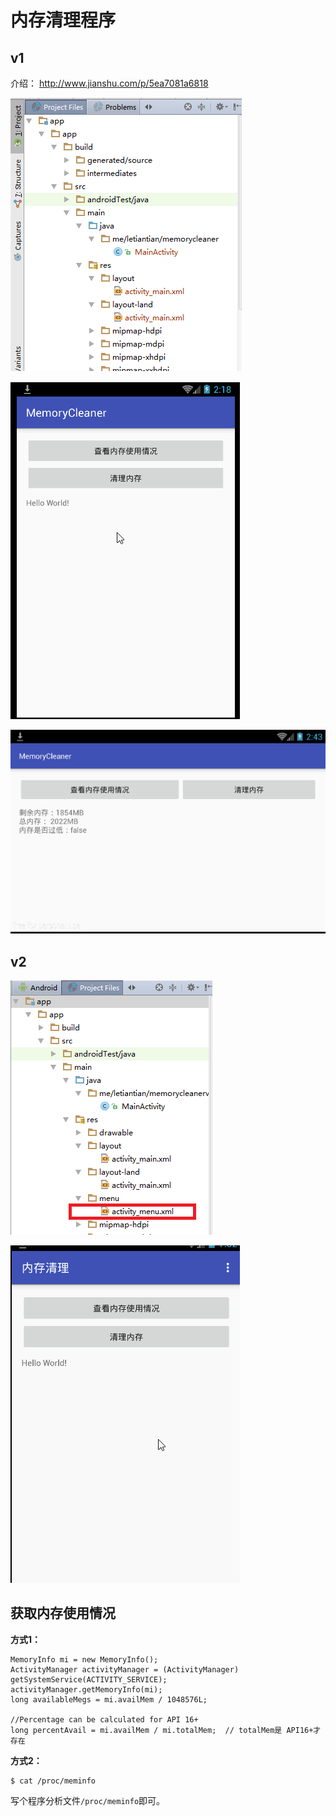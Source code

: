 # 内存清理程序

## v1

介绍： http://www.jianshu.com/p/5ea7081a6818 

![](./v1-pro-structure.png)

![](./v1-demo.gif)

![](./v1-layout-land.png)

## v2

![](./v2-pro-structure.png)

![](./v2-demo.gif)

## 获取内存使用情况

**方式1：**
```
MemoryInfo mi = new MemoryInfo();
ActivityManager activityManager = (ActivityManager) getSystemService(ACTIVITY_SERVICE);
activityManager.getMemoryInfo(mi);
long availableMegs = mi.availMem / 1048576L;

//Percentage can be calculated for API 16+
long percentAvail = mi.availMem / mi.totalMem;  // totalMem是 API16+才存在
```

**方式2：**

```
$ cat /proc/meminfo
```

写个程序分析文件`/proc/meminfo`即可。

